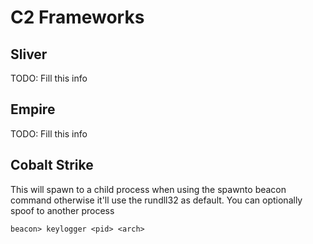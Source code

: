 # C2 Frameworks

## Sliver

TODO: Fill this info

## Empire

TODO: Fill this info

## Cobalt Strike

This will spawn to a child process when using the spawnto beacon command otherwise it'll use the rundll32 as default. You can optionally spoof to another process

```
beacon> keylogger <pid> <arch>
```